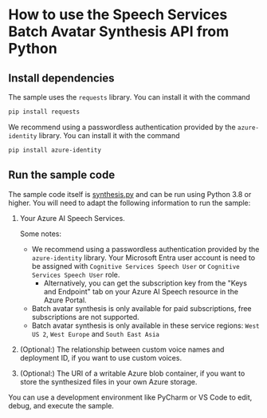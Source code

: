 # How to use the Speech Services Batch Avatar Synthesis API from Python

## Install dependencies

The sample uses the `requests` library. You can install it with the command

```sh
pip install requests
```

We recommend using a passwordless authentication provided by the `azure-identity` library.
You can install it with the command

```sh
pip install azure-identity
```

## Run the sample code

The sample code itself is [synthesis.py](synthesis.py) and can be run using Python 3.8 or higher.
You will need to adapt the following information to run the sample:

1. Your Azure AI Speech Services.

    Some notes:

    - We recommend using a passwordless authentication provided by the `azure-identity` library. Your Microsoft Entra user account is need to be assigned with `Cognitive Services Speech User` or `Cognitive Services Speech User` role.
      - Alternatively, you can get the subscription key from the "Keys and Endpoint" tab on your Azure AI Speech resource in the Azure Portal.
    - Batch avatar synthesis is only available for paid subscriptions, free subscriptions are not supported.
    - Batch avatar synthesis is only available in these service regions: `West US 2`, `West Europe` and `South East Asia`

2. (Optional:) The relationship between custom voice names and deployment ID, if you want to use custom voices.
3. (Optional:) The URI of a writable Azure blob container, if you want to store the synthesized files in your own Azure storage.

You can use a development environment like PyCharm or VS Code to edit, debug, and execute the sample.
